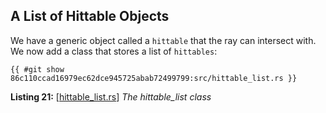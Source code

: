 ## A List of Hittable Objects

We have a generic object called a `hittable` that the ray can intersect with. We now add a class that stores a list of `hittables`:

```rust,norun,noplayground
{{ #git show 86c110ccad16979ec62dce945725abab72499799:src/hittable_list.rs }}
```

**Listing 21:** [[hittable_list.rs](TODO)] *The hittable_list class*

<br>
